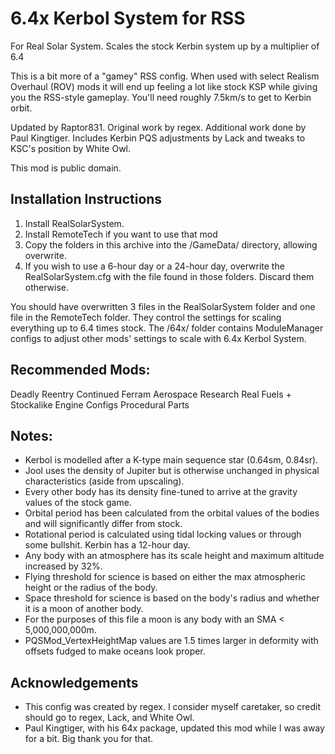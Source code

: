 6.4x Kerbol System for RSS
==========================
For Real Solar System.  Scales the stock Kerbin system up by a multiplier of 6.4

This is a bit more of a "gamey" RSS config.  When used with select Realism Overhaul (ROV) mods it will end up feeling a lot like stock KSP while giving you the RSS-style gameplay.  You'll need roughly 7.5km/s to get to Kerbin orbit.

Updated by Raptor831. Original work by regex. Additional work done by Paul Kingtiger. Includes Kerbin PQS adjustments by Lack and tweaks to KSC's position by White Owl.

This mod is public domain.


Installation Instructions
--------------------------------------------------------------------------------
1. Install RealSolarSystem.
2. Install RemoteTech if you want to use that mod
3. Copy the folders in this archive into the <KSP root>/GameData/ directory, allowing overwrite.
4. If you wish to use a 6-hour day or a 24-hour day, overwrite the RealSolarSystem.cfg with the file found in those folders. Discard them otherwise.

You should have overwritten 3 files in the RealSolarSystem folder and one file in the RemoteTech folder. They control the settings for scaling everything up to 6.4 times stock. The /64x/ folder contains ModuleManager configs to adjust other mods' settings to scale with 6.4x Kerbol System.


Recommended Mods:
--------------------------------------------------------------------------------
Deadly Reentry Continued
Ferram Aerospace Research
Real Fuels + Stockalike Engine Configs
Procedural Parts


Notes:
--------------------------------------------------------------------------------
- Kerbol is modelled after a K-type main sequence star (0.64sm, 0.84sr).
- Jool uses the density of Jupiter but is otherwise unchanged in physical characteristics (aside from upscaling).
- Every other body has its density fine-tuned to arrive at the gravity values of the stock game.
- Orbital period has been calculated from the orbital values of the bodies and will significantly differ from stock.
- Rotational period is calculated using tidal locking values or through some bullshit.  Kerbin has a 12-hour day.
- Any body with an atmosphere has its scale height and maximum altitude increased by 32%.
- Flying threshold for science is based on either the max atmospheric height or the radius of the body.
- Space threshold for science is based on the body's radius and whether it is a moon of another body.
- For the purposes of this file a moon is any body with an SMA < 5,000,000,000m.
- PQSMod_VertexHeightMap values are 1.5 times larger in deformity with offsets fudged to make oceans look proper.

Acknowledgements
--------------------------------------------------------------------------------
- This config was created by regex. I consider myself caretaker, so credit should go to regex, Lack, and White Owl.
- Paul Kingtiger, with his 64x package, updated this mod while I was away for a bit. Big thank you for that.
